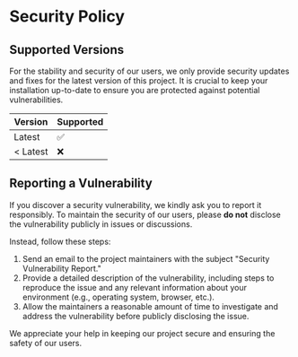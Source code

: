 # Security Policy

## Supported Versions

For the stability and security of our users, we only provide security updates and fixes for the latest version of this project. It is crucial to keep your installation up-to-date to ensure you are protected against potential vulnerabilities.

| Version | Supported          |
| ------- | ------------------ |
| Latest  | :white_check_mark: |
| < Latest| :x:                |

## Reporting a Vulnerability

If you discover a security vulnerability, we kindly ask you to report it responsibly. To maintain the security of our users, please **do not** disclose the vulnerability publicly in issues or discussions.

Instead, follow these steps:

1. Send an email to the project maintainers with the subject "Security Vulnerability Report."
2. Provide a detailed description of the vulnerability, including steps to reproduce the issue and any relevant information about your environment (e.g., operating system, browser, etc.).
3. Allow the maintainers a reasonable amount of time to investigate and address the vulnerability before publicly disclosing the issue.

We appreciate your help in keeping our project secure and ensuring the safety of our users.
